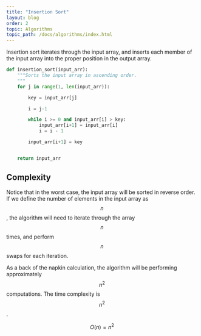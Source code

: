 ```yaml
---
title: "Insertion Sort"
layout: blog
order: 2
topic: Algorithms
topic_path: /docs/algorithms/index.html
---
```

Insertion sort iterates through the input array, and inserts each member of the input array into the proper position in the output array.

```python
def insertion_sort(input_arr):
    """Sorts the input array in ascending order.
    """
    for j in range(1, len(input_arr)):

        key = input_arr[j]

        i = j-1

        while i >= 0 and input_arr[i] > key:
            input_arr[i+1] = input_arr[i]
            i = i - 1

        input_arr[i+1] = key


    return input_arr
```

## Complexity
Notice that in the worst case, the input array will be sorted in reverse order. If we define the number of elements in the input array as $$ n $$, the algorithm will need to iterate through the array $$ n $$ times, and perform $$ n $$ swaps for each iteration.

As a back of the napkin calculation, the algorithm will be performing approximately $$ n^2 $$ computations. The time complexity is $$ n^2 $$.

$$
O(n) = n^2
$$